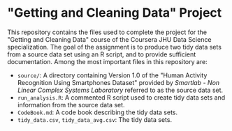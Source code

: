 "Getting and Cleaning Data" Project
============================================

This repository contains the files used to complete the project for the "Getting and Cleaning Data" course of the Coursera JHU Data Science specialization. The goal of the assignment is to produce two tidy data sets from a source data set using an R script, and to provide sufficient documentation. Among the most important files in this repository are:

- `source/`: A directory containing Version 1.0 of the "Human Activity Recognition Using Smartphones Dataset" provided by *Smartlab - Non Linear Complex Systems Laboratory* referred to as the source data set.
- `run_analysis.R`: A commented R script used to create tidy data sets and information from the source data set.
- `CodeBook.md`: A code book describing the tidy data sets.
- `tidy_data.csv`, `tidy_data_avg.csv`: The tidy data sets.
